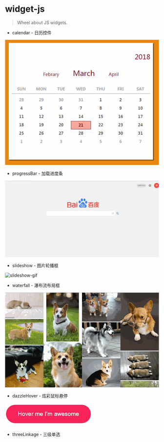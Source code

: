 # widget-js

> Wheel about JS widgets.

* calendar - 日历控件

![calendar-gif](https://github.com/Coyeah/widget-js/blob/master/calendar.gif)

* progressBar - 加载进度条

![progressBar-gif](https://github.com/Coyeah/widget-js/blob/master/progressBar.gif)

* slideshow - 图片轮播框

![slideshow-gif](https://github.com/Coyeah/widget-js/blob/master/slideshow.gif)

* waterfall - 瀑布流布局框

![waterfall-gif](https://github.com/Coyeah/widget-js/blob/master/waterfall.gif)

* dazzleHover - 炫彩鼠标悬停

![dazzleHover-gif](https://github.com/Coyeah/widget-js/blob/master/dazzleHover.gif)

* threeLinkage - 三级单选